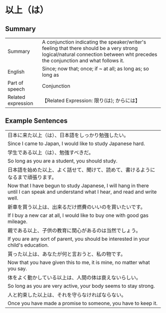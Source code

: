 # 以上（は）

## Summary

<table><tr>   <td>Summary</td>   <td>A conjunction indicating the speaker/writer's feeling that there should be a very strong logical/natural connection between wht precedes the conjunction and what follows it.</td></tr><tr>   <td>English</td>   <td>Since; now that; once; if ~ at all; as long as; so long as</td></tr><tr>   <td>Part of speech</td>   <td>Conjunction</td></tr><tr>   <td>Related expression</td>   <td>【Related Expression: 限り(は); からには】</td></tr></table>

## Example Sentences

<table><tr><td>日本に来た以上（は）、日本語をしっかり勉強したい。</td></tr><tr><td>Since I came to Japan, I would like to study Japanese hard.</td></tr><tr><td>学生である以上（は）、勉強すべきだ。</td></tr><tr><td>So long as you are a student, you should study.</td></tr><tr><td>日本語を始めた以上、よく話せて、聞けて、読めて、書けるようになるまで頑張ります。</td></tr><tr><td>Now that I have begun to study Japanese, I will hang in there until I can speak and understand what I hear, and read and write well.</td></tr><tr><td>新車を買う以上は、出来るだけ燃費のいいのを買いたいです。</td></tr><tr><td>If I buy a new car at all, I would like to buy one with good gas mileage.</td></tr><tr><td>親である以上、子供の教育に関心があるのは当然でしょう。</td></tr><tr><td>If you are any sort of parent, you should be interested in your child's education.</td></tr><tr><td>貰った以上は、あなたが何と言おうと、私の物です。</td></tr><tr><td>Now that you have given this to me, it is mine, no matter what you say.</td></tr><tr><td>体をよく動かしている以上は、人間の体は衰えないらしい。</td></tr><tr><td>So long as you are very active, your body seems to stay strong.</td></tr><tr><td>人と約束した以上は、それを守らなければならない。</td></tr><tr><td>Once you have made a promise to someone, you have to keep it.</td></tr></table>

